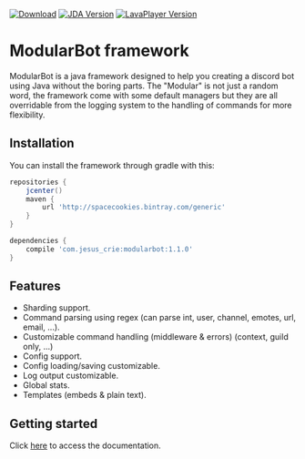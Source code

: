 [![Download](https://api.bintray.com/packages/spacecookies/generic/modularbot/images/download.svg)](https://bintray.com/spacecookies/generic/modularbot/_latestVersion)
[![JDA Version](https://img.shields.io/badge/JDA-3.2.0__242-brightgreen.svg)](https://github.com/DV8FromTheWorld/JDA)
[![LavaPlayer Version](https://img.shields.io/badge/LavaPlayer-1.2.42-brightgreen.svg)](https://github.com/sedmelluq/lavaplayer)

# ModularBot framework
ModularBot is a java framework designed to help you creating a discord bot using Java without the boring parts.
The "Modular" is not just a random word, the framework come with some default managers but they are all overridable from the logging system to the handling of commands for more flexibility.

## Installation
You can install the framework through gradle with this:
```gradle
repositories {
    jcenter()
    maven {
        url 'http://spacecookies.bintray.com/generic'
    }
}

dependencies {
    compile 'com.jesus_crie:modularbot:1.1.0'
}
```

## Features
- Sharding support.
- Command parsing using regex (can parse int, user, channel, emotes, url, email, ...).
- Customizable command handling (middleware & errors) (context, guild only, ...)
- Config support.
- Config loading/saving customizable.
- Log output customizable.
- Global stats.
- Templates (embeds & plain text).

## Getting started
Click [here](https://github.com/JesusCrie/ModularBot/wiki) to access the documentation.